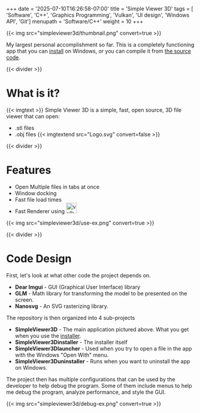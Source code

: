+++
date = '2025-07-10T16:26:58-07:00'
title = 'Simple Viewer 3D'
tags = [ 'Software', 'C++', 'Graphics Programming', 'Vulkan', 'UI design', 'Windows API', 'Git']
menupath = 'Software/C++'
weight = 10
+++

{{< img src="simpleviewer3d/thumbnail.png" convert=true >}}

My largest personal accomplishment so far. This is a completely functioning 
app that you can [install](https://simpleviewer3d.netlify.app/) on Windows, 
or you can compile it from [the source code](https://github.com/Zachhaaa/SimpleViewer3D).

{{< divider >}}

# What is it? 

{{< imgtext >}}
Simple Viewer 3D is a simple, fast, open source, 3D file viewer that can open:

 - .stl files
 - .obj files
{{< imgtextend src="Logo.svg" convert=false >}}

{{< divider >}}

# Features 

 - Open Multiple files in tabs at once
 - Window docking
 - Fast file load times
 - Fast Renderer using <img src="vulkan.svg" alt="vulkan" style="height: 28px">

{{< img src="simpleviewer3d/use-ex.png" convert=true >}}

{{< divider >}}

# Code Design

First, let's look at what other code the project depends on.

 - **Dear Imgui** - GUI (Graphical User Interface) library
 - **GLM** - Math library for transforming the model to be presented on the screen.
 - **Nanosvg** - An SVG rasterizing library.

The repository is then organized into 4 sub-projects

 - **SimpleViewer3D** - The main application pictured above. What you get when you use the [installer](https://simpleviewer3d.netlify.app/).
 - **SimpleViewer3Dinstaller** - The installer itself
 - **SimpleViewer3Dlauncher** - Used when you try to open a file in the app with the Windows "Open With" menu.
 - **SimpleViewer3Duninstaller** - Runs when you want to uninstall the app on Windows.

The project then has multiple configurations that can be used by the developer to help debug the program. 
Some of them include menus to help me debug the program, analyze performance, and style the GUI.

{{< img src="simpleviewer3d/debug-ex.png" convert=true >}}
